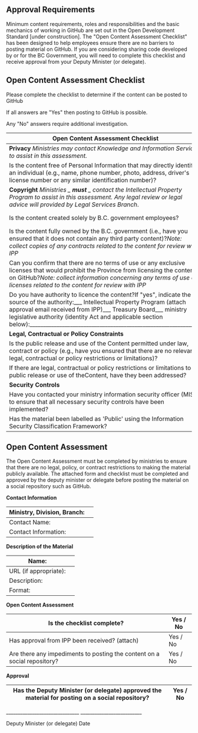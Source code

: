 ## Approval Requirements

Minimum content requirements, roles and responsibilities and the basic mechanics of working in GitHub are set out in the Open Development Standard [under construction].  The "Open Content Assessment Checklist" has been designed to help employees ensure there are no barriers to posting material on GitHub. If you are considering sharing code developed by or for the BC Government, you will need to complete this checklist and receive approval from your Deputy Minister (or delegate). 
## Open Content Assessment Checklist

Please complete the checklist to determine if the content can be posted to GitHub

If all answers are "Yes" then posting to GitHub is possible.

Any "No" answers require additional investigation.

| **Open Content Assessment Checklist** | **Yes** | **No** |
| --- | --- | --- |
| **Privacy** _Ministries may contact Knowledge and Information Services to assist in this assessment._ |
| Is the content free of Personal Information that may directly identify an individual (e.g., name, phone number, photo, address, driver's license number or any similar identification number)? |   |   |
| **Copyright** _Ministries _ **must** _ contact the Intellectual Property Program to assist in this assessment. Any legal review or legal advice will provided by Legal Services Branch_. |
| Is the content created solely by B.C. government employees? | ** ** |   |
| Is the content fully owned by the B.C. government (i.e., have you ensured that it does not contain any third party content)?_Note: collect copies of any contracts related to the content for review with IPP_ | ** ** |   |
| Can you confirm that there are no terms of use or any exclusive licenses that would prohibit the Province from licensing the content on GitHub?_Note: collect information concerning any terms of use or licenses related to the content for review with IPP_ |   |   |
| Do you have authority to licence the content?If "yes", indicate the source of the authority:\_\_\_ Intellectual Property Program (attach approval email received from IPP)\_\_\_ Treasury Board\_\_\_ ministry legislative authority (identity Act and applicable section below):\_\_\_\_\_\_\_\_\_\_\_\_\_\_\_\_\_\_\_\_\_\_\_\_\_\_\_\_\_\_\_\_\_\_\_\_\_\_\_\_\_\_\_\_\_\_\_\_\_\_\_\_\_\_\_\_\_\_\_\_\_\_\_\_ | ** ** |   |
| **Legal, Contractual or Policy Constraints** |
| Is the public release and use of the Content permitted under law, contract or policy (e.g., have you ensured that there are no relevant legal, contractual or policy restrictions or limitations)? | ** ** |   |
| If there are legal, contractual or policy restrictions or limitations to the public release or use of theContent, have they been addressed? | ** ** |   |
| **Security Controls** |
| Have you contacted your ministry information security officer (MISO) to ensure that all necessary security controls have been implemented? | ** ** |   |
| Has the material been labelled as 'Public' using the Information Security Classification Framework? | ** ** |   |

## Open Content Assessment

The Open Content Assessment must be completed by ministries to ensure that there are no legal, policy, or contract restrictions to making the material publicly available. The attached form and checklist must be completed and approved by the deputy minister or delegate before posting the material on a social repository such as GitHub.



**Contact Information**

| Ministry, Division, Branch: |   |
| --- | --- |
| Contact Name: |   |
| Contact Information: |   |



**Description of the Material**

| Name: |   |
| --- | --- |
| URL (if appropriate): |   |
| Description: |   |
| Format: |   |



**Open Content Assessment**

| Is the checklist complete? | Yes / No |
| --- | --- |
| Has approval from IPP been received? (attach) | Yes / No |
| Are there any impediments to posting the content on a social repository? | Yes / No |



**Approval**

| Has the Deputy Minister (or delegate) approved the material for posting on a social repository? | Yes / No |
| --- | --- |



\_\_\_\_\_\_\_\_\_\_\_\_\_\_\_\_\_\_\_\_\_\_\_\_\_\_\_\_\_\_\_     \_\_\_\_\_\_\_\_\_\_\_\_\_\_\_\_\_\_\_\_\_\_\_\_\_\_

Deputy Minister (or delegate)                                        Date

